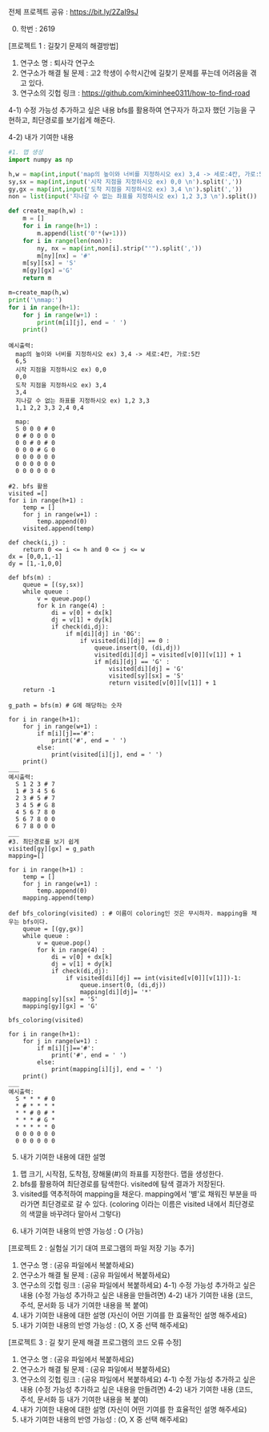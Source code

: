 전체 프로젝트 공유 : https://bit.ly/2ZaI9sJ

0. 학번 : 2619

[프로젝트 1 : 길찾기 문제의 해결방법]
1) 연구소 명 : 퇴사각 연구소
2) 연구소가 해결 될 문제 : 고2 학생이 수학시간에 길찾기 문제를 푸는데 어려움을 겪고 있다.
3) 연구소의 깃헙 링크 : https://github.com/kiminhee0311/how-to-find-road

4-1) 수정 가능성 추가하고 싶은 내용
bfs를 활용하여 연구자가 하고자 했던 기능을 구현하고, 최단경로를 보기쉽게 해준다.

4-2) 내가 기여한 내용
```python
#1. 맵 생성
import numpy as np

h,w = map(int,input('map의 높이와 너비를 지정하시오 ex) 3,4 -> 세로:4칸, 가로:5칸 \n').split(','))
sy,sx = map(int,input('시작 지점을 지정하시오 ex) 0,0 \n').split(','))
gy,gx = map(int,input('도착 지점을 지정하시오 ex) 3,4 \n').split(','))
non = list(input('지나갈 수 없는 좌표를 지정하시오 ex) 1,2 3,3 \n').split())

def create_map(h,w) :
    m = []
    for i in range(h+1) :
        m.append(list('0'*(w+1)))
    for i in range(len(non)):
        ny, nx = map(int,non[i].strip("'").split(','))
        m[ny][nx] = '#'
    m[sy][sx] = 'S'
    m[gy][gx] ='G'
    return m

m=create_map(h,w)
print('\nmap:')
for i in range(h+1):
    for j in range(w+1) :
        print(m[i][j], end = ' ')
    print()
```
```
예시출력:
  map의 높이와 너비를 지정하시오 ex) 3,4 -> 세로:4칸, 가로:5칸 
  6,5
  시작 지점을 지정하시오 ex) 0,0 
  0,0
  도착 지점을 지정하시오 ex) 3,4 
  3,4
  지나갈 수 없는 좌표를 지정하시오 ex) 1,2 3,3 
  1,1 2,2 3,3 2,4 0,4

  map:
  S 0 0 0 # 0 
  0 # 0 0 0 0 
  0 0 # 0 # 0 
  0 0 0 # G 0 
  0 0 0 0 0 0 
  0 0 0 0 0 0 
  0 0 0 0 0 0 
```
```
#2. bfs 활용
visited =[]
for i in range(h+1) :
    temp = []
    for j in range(w+1) :
        temp.append(0)
    visited.append(temp)

def check(i,j) :
    return 0 <= i <= h and 0 <= j <= w
dx = [0,0,1,-1]
dy = [1,-1,0,0]

def bfs(m) :
    queue = [(sy,sx)]
    while queue :
        v = queue.pop()
        for k in range(4) :
            di = v[0] + dx[k]
            dj = v[1] + dy[k]
            if check(di,dj):
                if m[di][dj] in '0G':
                    if visited[di][dj] == 0 :
                        queue.insert(0, (di,dj))
                        visited[di][dj] = visited[v[0]][v[1]] + 1
                        if m[di][dj] == 'G' :
                            visited[di][dj] = 'G'
                            visited[sy][sx] = 'S'
                            return visited[v[0]][v[1]] + 1
    return -1

g_path = bfs(m) # G에 해당하는 숫자

for i in range(h+1):
    for j in range(w+1) :
        if m[i][j]=='#':
            print('#', end = ' ')
        else:
            print(visited[i][j], end = ' ')
    print()
___
예시출력:
  S 1 2 3 # 7 
  1 # 3 4 5 6 
  2 3 # 5 # 7 
  3 4 5 # G 8 
  4 5 6 7 8 0 
  5 6 7 8 0 0 
  6 7 8 0 0 0 
___
#3. 최단경로를 보기 쉽게
visited[gy][gx] = g_path
mapping=[]

for i in range(h+1) :
    temp = []
    for j in range(w+1) :
        temp.append(0)
    mapping.append(temp)
    
def bfs_coloring(visited) : # 이름이 coloring인 것은 무시하자. mapping을 채우는 bfs이다.
    queue = [(gy,gx)]
    while queue :
        v = queue.pop()
        for k in range(4) :
            di = v[0] + dx[k]
            dj = v[1] + dy[k]
            if check(di,dj):
                if visited[di][dj] == int(visited[v[0]][v[1]])-1:
                    queue.insert(0, (di,dj))
                    mapping[di][dj]= '*'
    mapping[sy][sx] = 'S'
    mapping[gy][gx] = 'G'

bfs_coloring(visited)

for i in range(h+1):
    for j in range(w+1) :
        if m[i][j]=='#':
            print('#', end = ' ')
        else:
            print(mapping[i][j], end = ' ')
    print()
___
예시출력:
  S * * * # 0 
  * # * * * * 
  * * # 0 # * 
  * * * # G * 
  * * * * * 0 
  0 0 0 0 0 0 
  0 0 0 0 0 0 
```
5) 내가 기여한 내용에 대한 설명
1. 맵 크기, 시작점, 도착점, 장해물(#)의 좌표를 지정한다. 맵을 생성한다.
2. bfs를 활용하여 최단경로를 탐색한다. visited에 탐색 결과가 저장된다.
3. visited를 역추적하여 mapping을 채운다. mapping에서 '별'로 채워진 부분을 따라가면 최단경로로 갈 수 있다. (coloring 이라는 이름은 visited 내에서 최단경로의 색깔을 바꾸려다 말아서 그렇다)
6) 내가 기여한 내용의 반영 가능성 : O (가능)

[프로젝트 2 : 실험실 기기 대여 프로그램의 파일 저장 기능 추가]
1) 연구소 명 : (공유 파일에서 복붙하세요)
2) 연구소가 해결 될 문제 : (공유 파일에서 복붙하세요)
3) 연구소의 깃헙 링크 : (공유 파일에서 복붙하세요)
4-1) 수정 가능성 추가하고 싶은 내용
(수정 가능성 추가하고 싶은 내용을 만들려면)
4-2) 내가 기여한 내용
(코드, 주석, 문서화 등 내가 기여한 내용을 복 붙여)
5) 내가 기여한 내용에 대한 설명
(자신이 어떤 기여를 한 효율적인 설명 해주세요)
6) 내가 기여한 내용의 반영 가능성 : (O, X 중 선택 해주세요)

[프로젝트 3 : 길 찾기 문제 해결 프로그램의 코드 오류 수정]
1) 연구소 명 : (공유 파일에서 복붙하세요)
2) 연구소가 해결 될 문제 : (공유 파일에서 복붙하세요)
3) 연구소의 깃헙 링크 : (공유 파일에서 복붙하세요)
4-1) 수정 가능성 추가하고 싶은 내용
(수정 가능성 추가하고 싶은 내용을 만들려면)
4-2) 내가 기여한 내용
(코드, 주석, 문서화 등 내가 기여한 내용을 복 붙여)
5) 내가 기여한 내용에 대한 설명
(자신이 어떤 기여를 한 효율적인 설명 해주세요)
6) 내가 기여한 내용의 반영 가능성 : (O, X 중 선택 해주세요)
